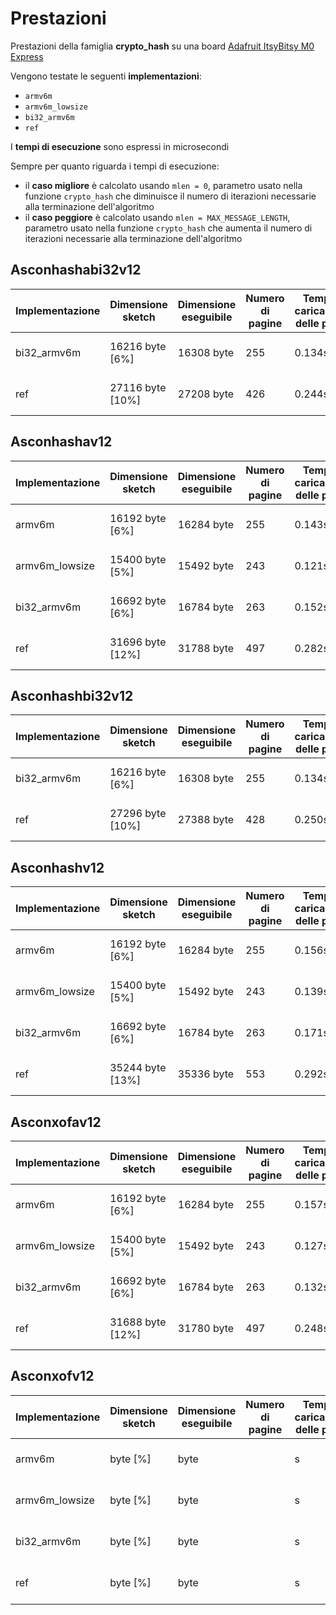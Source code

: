 # Prestazioni

Prestazioni della famiglia **crypto_hash** su una board [Adafruit ItsyBitsy M0 Express](https://www.adafruit.com/product/3727)

Vengono testate le seguenti **implementazioni**:
* `armv6m`
* `armv6m_lowsize`
* `bi32_armv6m`
* `ref`

I **tempi di esecuzione** sono espressi in microsecondi

Sempre per quanto riguarda i tempi di esecuzione:
* il **caso migliore** è calcolato usando `mlen = 0`, parametro usato nella funzione `crypto_hash` che diminuisce il numero di iterazioni necessarie alla terminazione dell'algoritmo
* il **caso peggiore** è calcolato usando `mlen = MAX_MESSAGE_LENGTH`, parametro usato nella funzione `crypto_hash`  che aumenta il numero di iterazioni necessarie alla terminazione dell'algoritmo

## Asconhashabi32v12

| Implementazione | Dimensione sketch | Dimensione eseguibile | Numero di pagine | Tempo di caricamento delle pagine | Spazio variabili globali | Spazio variabili locali | Tempo di esecuzione (migliore) | Tempo di esecuzione (peggiore) |
| --------------- | ----------------- | --------------------- | ---------------- | --------------------------------- | ------------------------ | ----------------------- | ------------------------------ | ------------------------------ |
| bi32_armv6m     | 16216 byte [6%]   | 16308 byte            | 255              | 0.134s                            | 2404 byte [7%]           | 30364 byte              | 182                            | 4892                           |
| ref             | 27116 byte [10%]  | 27208 byte            | 426              | 0.244s                            | 2404 byte [7%]           | 30364 byte              | 312                            | 6846                           |

## Asconhashav12

| Implementazione | Dimensione sketch | Dimensione eseguibile | Numero di pagine | Tempo di caricamento delle pagine | Spazio variabili globali | Spazio variabili locali | Tempo di esecuzione (migliore) | Tempo di esecuzione (peggiore) |
| --------------- | ----------------- | --------------------- | ---------------- | --------------------------------- | ------------------------ | ----------------------- | ------------------------------ | ------------------------------ |
| armv6m          | 16192 byte [6%]   | 16284 byte            | 255              | 0.143s                            | 2404 byte [7%]           | 30364 byte              | 185                            | 4980                           |
| armv6m_lowsize  | 15400 byte [5%]   | 15492 byte            | 243              | 0.121s                            | 2404 byte [7%]           | 30364 byte              | 187                            | 5090                           |
| bi32_armv6m     | 16692 byte [6%]   | 16784 byte            | 263              | 0.152s                            | 2404 byte [7%]           | 30364 byte              | 192                            | 5128                           |
| ref             | 31696 byte [12%]  | 31788 byte            | 497              | 0.282s                            | 2404 byte [7%]           | 30364 byte              | 316                            | 7165                           |

## Asconhashbi32v12

| Implementazione | Dimensione sketch | Dimensione eseguibile | Numero di pagine | Tempo di caricamento delle pagine | Spazio variabili globali | Spazio variabili locali | Tempo di esecuzione (migliore) | Tempo di esecuzione (peggiore) |
| --------------- | ----------------- | --------------------- | ---------------- | --------------------------------- | ------------------------ | ----------------------- | ------------------------------ | ------------------------------ |
| bi32_armv6m     | 16216 byte [6%]   | 16308 byte            | 255              | 0.134s                            | 2404 byte [7%]           | 30364 byte              | 232                            | 7007                           |
| ref             | 27296 byte [10%]  | 27388 byte            | 428              | 0.250s                            | 2404 byte [7%]           | 30364 byte              | 392                            | 10035                          |

## Asconhashv12

| Implementazione | Dimensione sketch | Dimensione eseguibile | Numero di pagine | Tempo di caricamento delle pagine | Spazio variabili globali | Spazio variabili locali | Tempo di esecuzione (migliore) | Tempo di esecuzione (peggiore) |
| --------------- | ----------------- | --------------------- | ---------------- | --------------------------------- | ------------------------ | ----------------------- | ------------------------------ | ------------------------------ |
| armv6m          | 16192 byte [6%]   | 16284 byte            | 255              | 0.156s                            | 2404 byte [7%]           | 30364 byte              | 237                            | 7167                           |
| armv6m_lowsize  | 15400 byte [5%]   | 15492 byte            | 243              | 0.139s                            | 2404 byte [7%]           | 30364 byte              | 239                            | 7280                           |
| bi32_armv6m     | 16692 byte [6%]   | 16784 byte            | 263              | 0.171s                            | 2404 byte [7%]           | 30364 byte              | 242                            | 7243                           |
| ref             | 35244 byte [13%]  | 35336 byte            | 553              | 0.292s                            | 2404 byte [7%]           | 30364 byte              | 389                            | 10446                          |

## Asconxofav12

| Implementazione | Dimensione sketch | Dimensione eseguibile | Numero di pagine | Tempo di caricamento delle pagine | Spazio variabili globali | Spazio variabili locali | Tempo di esecuzione (migliore) | Tempo di esecuzione (peggiore) |
| --------------- | ----------------- | --------------------- | ---------------- | --------------------------------- | ------------------------ | ----------------------- | ------------------------------ | ------------------------------ |
| armv6m          | 16192 byte [6%]   | 16284 byte            | 255              | 0.157s                            | 2404 byte [7%]           | 30364 byte              | 185                            | 4980                           |
| armv6m_lowsize  | 15400 byte [5%]   | 15492 byte            | 243              | 0.127s                            | 2404 byte [7%]           | 30364 byte              | 187                            | 5083                           |
| bi32_armv6m     | 16692 byte [6%]   | 16784 byte            | 263              | 0.132s                            | 2404 byte [7%]           | 30364 byte              | 191                            | 5126                           |
| ref             | 31688 byte [12%]  | 31780 byte            | 497              | 0.248s                            | 2404 byte [7%]           | 30364 byte              | 316                            | 7166                           |

## Asconxofv12

| Implementazione | Dimensione sketch | Dimensione eseguibile | Numero di pagine | Tempo di caricamento delle pagine | Spazio variabili globali | Spazio variabili locali | Tempo di esecuzione (migliore) | Tempo di esecuzione (peggiore) |
| --------------- | ----------------- | --------------------- | ---------------- | --------------------------------- | ------------------------ | ----------------------- | ------------------------------ | ------------------------------ |
| armv6m          |  byte [%]   |  byte            |               | s                            | 2404 byte [7%]           | 30364 byte              |                          |                          |
| armv6m_lowsize  |  byte [%]   |  byte            |               | s                            | 2404 byte [7%]           | 30364 byte              |                          |                          |
| bi32_armv6m     |  byte [%]   |  byte            |               | s                            | 2404 byte [7%]           | 30364 byte              |                          |                          |
| ref             |  byte [%]  |  byte            |               | s                            | 2404 byte [7%]           | 30364 byte              |                          |                         |
